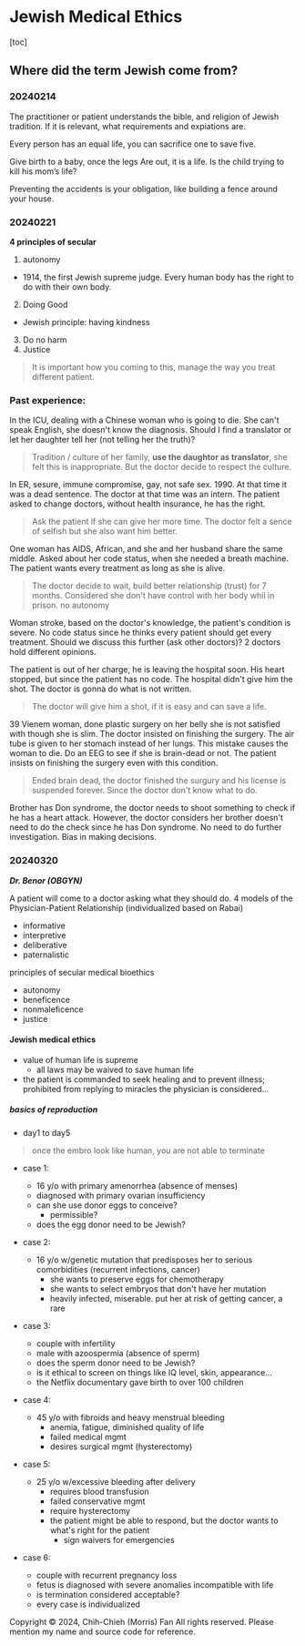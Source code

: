 # Jewish Medical Ethics 

[toc]

## Where did the term Jewish come from?

### 20240214

The practitioner or patient understands the bible, and religion of Jewish tradition. If it is relevant, what requirements and expiations are.


Every person has an equal life, you can sacrifice one to save five.

Give birth to a baby, once the legs Are out, it is a life. Is the child trying to kill his mom’s life? 

Preventing the accidents is your obligation, like building a fence around your house.

### 20240221

**4 principles of secular**

1. autonomy
- 1914, the first Jewish supreme judge. Every human body has the right to do with their own body. 
2. Doing Good
- Jewish principle: having kindness
3. Do no harm
4. Justice

> It is important how you coming to this, manage the way you treat different patient.

### Past experience:

In the ICU, dealing with a Chinese woman who is going to die. She can't speak English, she doesn't know the diagnosis. Should I find a translator or let her daughter tell her (not telling her the truth)?

> Tradition / culture of her family, **use the daughtor as translator**, she felt this is inappropriate. But the doctor decide to respect the culture.

In ER, sesure, immune compromise, gay, not safe sex. 1990. At that time it was a dead sentence. The doctor at that time was an intern. The patient asked to change doctors, without health insurance, he has the right. 

> Ask the patient if she can give her more time. The doctor felt a sence of selfish but she also want him better.

One woman has AIDS, African, and she and her husband share the same middle. Asked about her code status, when she needed a breath machine. The patient wants every treatment as long as she is alive. 

> The doctor decide to wait, build better relationship (trust) for 7 months. Considered she don't have control with her body whil in prison. no autonomy

Woman stroke, based on the doctor's knowledge, the patient's condition is severe. No code status since he thinks every patient should get every treatment. Should we discuss this further (ask other doctors)? 2 doctors hold different opinions.

The patient is out of her charge, he is leaving the hospital soon. His heart stopped, but since the patient has no code. The hospital didn't give him the shot. The doctor is gonna do what is not written.

> The doctor will give him a shot, if it is easy and can save a life.

39 Vienem woman, done plastic surgery on her belly she is not satisfied with though she is slim. The doctor insisted on finishing the surgery. The air tube is given to her stomach instead of her lungs. This mistake causes the woman to die. Do an EEG to see if she is brain-dead or not. The patient insists on finishing the surgery even with this condition.

> Ended brain dead, the doctor finished the surgury and his license is suspended forever. Since the doctor don't know what to do. 

Brother has Don syndrome, the doctor needs to shoot something to check if he has a heart attack. However, the doctor considers her brother doesn't need to do the check since he has Don syndrome. No need to do further investigation. Bias in making decisions.

### 20240320
***Dr. Benor (OBGYN)***

A patient will come to a doctor asking what they should do. 
4 models of the Physician-Patient Relationship (individualized based on Rabai)
- informative
- interpretive
- deliberative
- paternalistic

principles of secular medical bioethics
- autonomy
- beneficence
- nonmaleficence
- justice

#### Jewish medical ethics
- value of human life is supreme
    - all laws may be waived to save human life
- the patient is commanded to seek healing and to prevent illness; prohibited from replying to miracles
the physician is considered...

##### basics of reproduction
- day1 to day5
> once the embro look like human, you are not able to terminate

- case 1:
    - 16 y/o with primary amenorrhea (absence of menses)
    - diagnosed with primary ovarian insufficiency
    - can she use donor eggs to conceive?
        - permissible?
    - does the egg donor need to be Jewish?

- case 2:
    - 16 y/o w/genetic mutation that predisposes her to serious comorbidities (recurrent infections, cancer)
        - she wants to preserve eggs for chemotherapy
        - she wants to select embryos that don't have her mutation
        - heavily infected, miserable. put her at risk of getting cancer, a rare

- case 3:
    - couple with infertility
    - male with azoospermia (absence of sperm)
    - does the sperm donor need to be Jewish?
    - is it ethical to screen on things like IQ level, skin, appearance...
    - the Netflix documentary gave birth to over 100 children

- case 4:
    - 45 y/o with fibroids and heavy menstrual bleeding
        - anemia, fatigue, diminished quality of life
        - failed medical mgmt
        - desires surgical mgmt (hysterectomy)

- case 5:
    - 25 y/o w/excessive bleeding after delivery
        - requires blood transfusion
        - failed conservative mgmt
        - require hysterectomy
        - the patient might be able to respond, but the doctor wants to what's right for the patient
            - sign waivers for emergencies

- case 6:
    - couple with recurrent pregnancy loss
    - fetus is diagnosed with severe anomalies incompatible with life
    - is termination considered acceptable?
    - every case is individualized

Copyright © 2024, Chih-Chieh (Morris) Fan
All rights reserved. Please mention my name and source code for reference. 